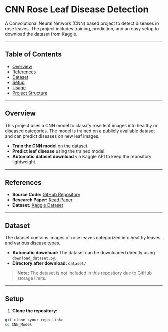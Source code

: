 # CNN Rose Leaf Disease Detection

A Convolutional Neural Network (CNN) based project to detect diseases in rose leaves. The project includes training, prediction, and an easy setup to download the dataset from Kaggle.

---

## Table of Contents
- [Overview](#overview)
- [References](#references)
- [Dataset](#dataset)
- [Setup](#setup)
- [Usage](#usage)
- [Project Structure](#project-structure)

---

## Overview

This project uses a CNN model to classify rose leaf images into healthy or diseased categories. The model is trained on a publicly available dataset and can predict diseases on new leaf images.  

- **Train the CNN model** on the dataset.  
- **Predict leaf disease** using the trained model.  
- **Automatic dataset download** via Kaggle API to keep the repository lightweight.  

---

## References

- **Source Code:** [GitHub Repository](https://github.com/shuvobasak4004/Rose_Leaf_Disease_Dataset)  
- **Research Paper:** [Read Paper](https://doi.org/10.5281/zenodo.8111573)  
- **Dataset:** [Kaggle Dataset](https://doi.org/10.34740/KAGGLE/DSV/6073860)  

---

## Dataset

The dataset contains images of rose leaves categorized into healthy leaves and various disease types.  

- **Automatic download:** The dataset can be downloaded directly using `download_dataset.py`.  
- **Directory after download:** `dataset/`  

> **Note:** The dataset is not included in this repository due to GitHub storage limits.  

---

## Setup

1. **Clone the repository:**
```bash
git clone <your-repo-link>
cd CNN_Model
